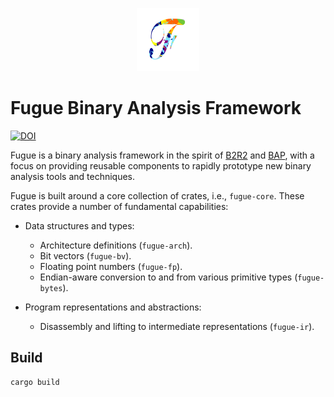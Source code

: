 <p align="center">
  <img alt="Fugue logo" src="https://raw.githubusercontent.com/fugue-re/fugue-core/master/data/fugue-logo-border-t.png" width="20%">
</p>

# Fugue Binary Analysis Framework


[![DOI](https://zenodo.org/badge/386728913.svg)](https://zenodo.org/badge/latestdoi/386728913)


Fugue is a binary analysis framework in the spirit of [B2R2] and [BAP], with
a focus on providing reusable components to rapidly prototype new binary
analysis tools and techniques.

Fugue is built around a core collection of crates, i.e., `fugue-core`. These
crates provide a number of fundamental capabilities:

- Data structures and types:
  - Architecture definitions (`fugue-arch`).
  - Bit vectors (`fugue-bv`).
  - Floating point numbers (`fugue-fp`).
  - Endian-aware conversion to and from various primitive types
    (`fugue-bytes`).

- Program representations and abstractions:
  - Disassembly and lifting to intermediate representations (`fugue-ir`).

## Build

```
cargo build
```

[BAP]: https://github.com/BinaryAnalysisPlatform/bap/
[B2R2]: https://github.com/B2R2-org/B2R2

